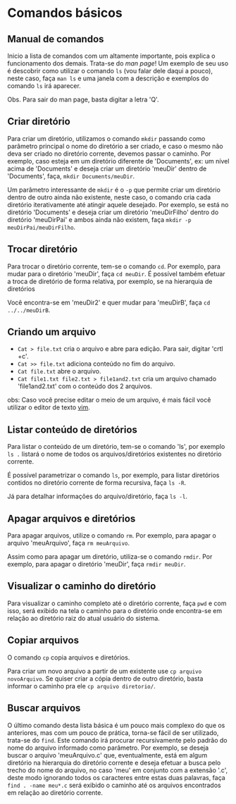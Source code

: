 # Comandos básicos

## Manual de comandos
Inicio a lista  de comandos com um altamente importante, pois explica o funcionamento dos demais. Trata-se do *man page*! Um exemplo de seu uso é descobrir como utilizar o comando `ls` (vou falar dele daqui a pouco), neste caso, faça `man ls` e uma janela com a descrição e exemplos do comando `ls` irá aparecer.   

Obs. Para sair do man page, basta digitar a letra 'Q'.

## Criar diretório
Para criar um diretório, utilizamos o comando `mkdir` passando como parâmetro principal o nome do diretório a ser criado, e caso o mesmo não deva ser criado no diretório corrente, devemos passar o caminho. Por exemplo, caso esteja em um diretório diferente de 'Documents', ex: um nível acima de 'Documents' e deseja criar um diretório 'meuDir' dentro de 'Documents', faça, `mkdir Documents/meuDir`.

Um parâmetro interessante de `mkdir` é o `-p` que permite criar um diretório dentro de outro ainda não existente, neste caso, o comando cria cada diretório iterativamente até atingir aquele desejado. Por exemplo, se está no diretório 'Documents' e deseja criar um diretório 'meuDirFilho' dentro do diretório 'meuDirPai' e ambos ainda não existem, faça `mkdir -p meuDirPai/meuDirFilho`.

## Trocar diretório
Para trocar o diretório corrente, tem-se o comando `cd`. Por exemplo, para mudar para o diretório 'meuDir', faça `cd meuDir`. É possível também efetuar a troca de diretório de forma relativa, por exemplo, se na hierarquia de diretórios

Você encontra-se em 'meuDir2' e quer mudar para 'meuDirB', faça `cd ../../meuDirB`.  

## Criando um arquivo
- `Cat > file.txt`  cria o arquivo e abre para edição. Para sair, digitar 'crtl +c'.
- `Cat >> file.txt` adiciona conteúdo no fim do arquivo.
- `Cat file.txt` abre o arquivo.
- `Cat file1.txt file2.txt > file1and2.txt` cria um arquivo chamado 'file1and2.txt' com o conteúdo dos 2 arquivos.


obs: Caso você precise editar o meio de um arquivo, é mais fácil você utilizar o editor de texto [vim](https://opensource.com/article/19/3/getting-started-vim).

## Listar conteúdo de diretórios
Para listar o conteúdo de um diretório, tem-se o comando 'ls', por exemplo `ls .` listará o nome de todos os arquivos/diretórios existentes no diretório corrente.

É possível parametrizar o comando `ls`, por exemplo, para listar diretórios contidos no diretório corrente de forma recursiva, faça `ls -R`.

Já para detalhar informações do arquivo/diretório, faça `ls -l`.

## Apagar arquivos e diretórios
Para apagar arquivos, utilize o comando `rm`. Por exemplo, para apagar o arquivo 'meuArquivo', faça `rm meuArquivo`.

Assim como para apagar um diretório, utiliza-se o comando `rmdir`. Por exemplo, para apagar o diretório 'meuDir', faça `rmdir meuDir`.

## Visualizar o caminho do diretório
Para visualizar o caminho completo até o diretório corrente, faça `pwd` e com isso, será exibido na tela o caminho para o diretório onde encontra-se em  relação ao diretório raiz do atual usuário do sistema.

## Copiar arquivos 
O comando `cp` copia arquivos e diretórios. 

Para criar um novo arquivo a partir de um existente use `cp arquivo novoArquivo`. Se quiser criar a cópia dentro de outro diretório, basta informar o caminho pra ele `cp arquivo diretorio/`.

## Buscar arquivos
O último comando desta lista básica é um pouco mais complexo do que os anteriores, mas com um pouco de prática, torna-se fácil de ser utilizado, trata-se do `find`. Este comando irá procurar recursivamente pelo padrão do nome do arquivo informado como parâmetro.
Por exemplo, se deseja buscar o arquivo 'meuArquivo.c' que, eventualmente, está em algum diretório na hierarquia do diretório corrente e deseja efetuar a busca pelo trecho do nome do arquivo, no caso 'meu' em conjunto com a extensão '.c', deste modo ignorando todos os caracteres entre estas duas palavras, faça `find . -name meu*.c` será exibido o caminho até os arquivos encontrados em relação ao diretório corrente.

